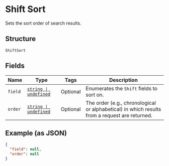 
# Shift Sort

Sets the sort order of search results.

## Structure

`ShiftSort`

## Fields

| Name | Type | Tags | Description |
|  --- | --- | --- | --- |
| `field` | [`string \| undefined`](../../doc/models/shift-sort-field.md) | Optional | Enumerates the `Shift` fields to sort on. |
| `order` | [`string \| undefined`](../../doc/models/sort-order.md) | Optional | The order (e.g., chronological or alphabetical) in which results from a request are returned. |

## Example (as JSON)

```json
{
  "field": null,
  "order": null
}
```

